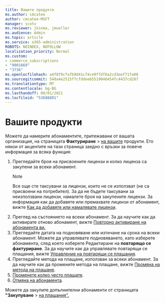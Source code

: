 ```yaml
---
title: Вашите продукти
ms.author: cmcatee
author: cmcatee-MSFT
manager: scotv
ms.reviewer: jkinma, jmueller
ms.audience: Admin
ms.topic: article
ms.service: o365-administration
ROBOTS: NOINDEX, NOFOLLOW
localization_priority: Normal
ms.custom:
- commerce_subscriptions
- "9001669"
- "3736"
ms.openlocfilehash: a4f8f9cfa7b9d41c74ce9ffdf6a2cd3eef71fa08
ms.sourcegitcommit: 540a4e2515f7cfddee65519046454fc4437cd287
ms.translationtype: MT
ms.contentlocale: bg-BG
ms.lasthandoff: 08/01/2021
ms.locfileid: "53688891"
---
```

# <a name="your-products"></a>Вашите продукти

Можете да намерите абонаментите, притежавани от вашата организация, на страницата **Фактуриране**  >  [на вашите](https://go.microsoft.com/fwlink/p/?linkid=842054) продукти. Ето някои от акцентите на тази страница заедно с връзки за повече информация за всяка функция:

1. Прегледайте броя на присвоените лицензи и колко лиценза са закупени за всеки абонамент.
    > [!NOTE]
    > Все още сте таксувани за лицензи, които не се използват (не са присвоени на потребител). За да не бъдете таксувани за неизползвани лицензи, намалете броя на закупените лицензи. За информация как да добавяте или премахвате лицензи от абонамент, вижте [Как да добавяте или намалявате лицензи](https://docs.microsoft.com/alchemyinsights/how-to-add-or-reduce-licenses).
2. Преглед на състоянието на всеки абонамент. За да научите как да активирате отново абонамент, вижте [Повторно активиране на абонамента ви.](reactivate-your-subscription.md)
3. Прегледайте датата на подновяване или изтичане на срока на всеки абонамент. Можете да управлявате подновяването, като изберете абонамента, след което изберете Редактиране на **повтарящо се фактуриране**. За да научите как да управлявате повтарящи се плащания, вижте [Управление на повтарящи се плащания](manage-auto-renewal.md).
4. Прегледайте метода на плащане, използван за всеки абонамент. За да научите как да промените метода на плащане, вижте [Промяна на метода на плащане](change-payment-method.md).
5. [Променете колко често плащате](change-how-often-you-pay.md).
6. [Отмяна на абонамента](https://go.microsoft.com/fwlink/?linkid=2119113).

Можете да закупите допълнителни абонаменти от страницата **"Закупуване**  >  [на плащания".](https://go.microsoft.com/fwlink/p/?linkid=868433)